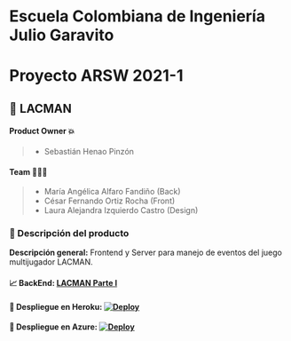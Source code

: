 # Escuela Colombiana de Ingeniería Julio Garavito

# Proyecto ARSW 2021-1

## 📍 LACMAN

#### Product Owner 💥

> - Sebastián Henao Pinzón

#### Team 👤👤👤

> - María Angélica Alfaro Fandiño (Back)
> - César Fernando Ortiz Rocha (Front)
> - Laura Alejandra Izquierdo Castro (Design)

### 🔎 Descripción del producto

**Descripción general:** Frontend y Server para manejo de eventos del juego multijugador LACMAN.

#### 📈 BackEnd: [LACMAN Parte I](https://github.com/Los-Programadoress/ARSW-2-2021-1-PROY)

#### 🚀 Despliegue en Heroku: [![Deploy](https://www.herokucdn.com/deploy/button.svg)](https://lacman-si.herokuapp.com)

#### 🚀 Despliegue en Azure: [![Deploy](https://aka.ms/deploytoazurebutton)](https://lacmanmultiplayer.azurewebsites.net)
